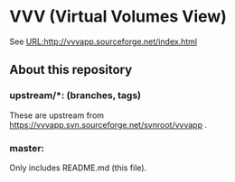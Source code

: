 # VVV (Virtual Volumes View)

See <URL:http://vvvapp.sourceforge.net/index.html>

## About this repository

### upstream/\*: (branches, tags)
These are upstream from https://vvvapp.svn.sourceforge.net/svnroot/vvvapp .

### master:
Only includes README.md (this file).

